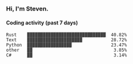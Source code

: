 ### Hi, I'm Steven.

#### Coding activity (past 7 days)
```
Rust    ▓▓▓▓▓▓▓▓▓▓▓▓▓▓▓▓▓▓▓▓▓▓▓▓▓▓▓▓▓▓  40.82%
Text    ▓▓▓▓▓▓▓▓▓▓▓▓▓▓▓▓▓▓▓▓▓           28.72%
Python  ▓▓▓▓▓▓▓▓▓▓▓▓▓▓▓▓▓               23.47%
other   ▓▓                               3.85%
C#      ▓▓                               3.14%
```
